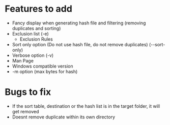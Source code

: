 # Features to add
* Fancy display when generating hash file and filtering (removing duplicates and sorting)
* Exclusion list (-e)
    * Exclusion Rules
* Sort only option (Do not use hash file, do not remove duplicates) (--sort-only)
* Verbose option (-v)
* Man Page
* Windows compatible version
* -m option (max bytes for hash)
# Bugs to fix
* If the sort table, destination or the hash list is in the target folder, it will get removed
* Doesnt remove duplicate within its own directory
